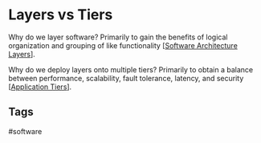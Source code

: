 # Layers vs Tiers

Why do we layer software? Primarily to gain the benefits of logical organization and grouping of like functionality [[Software Architecture Layers](https://github.com/EliotKhachi//publicZk/tree/main/202209172045)].  

Why do we deploy layers onto multiple tiers? Primarily to obtain a balance between performance, scalability, fault tolerance, latency, and security [[Application Tiers](https://github.com/EliotKhachi//publicZk/tree/main/202309162313)].  

## Tags
#software 
